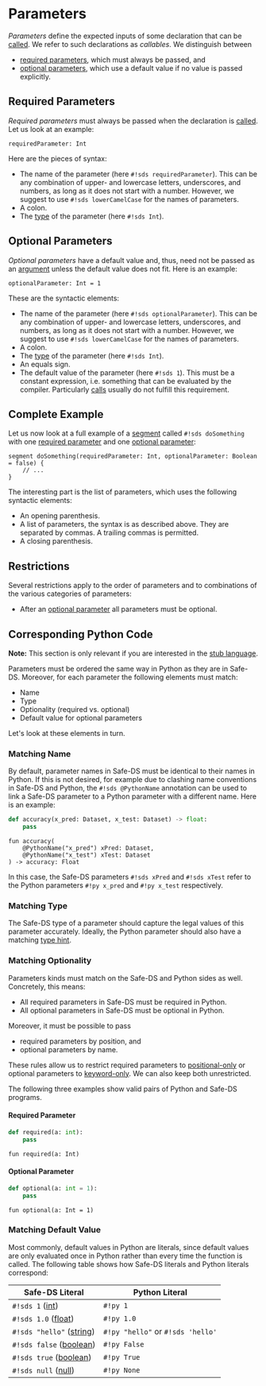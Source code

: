# Parameters

_Parameters_ define the expected inputs of some declaration that can be [called][calls]. We refer to such declarations as _callables_. We distinguish between

- [required parameters](#required-parameters), which must always be passed, and
- [optional parameters](#optional-parameters), which use a default value if no value is passed explicitly.

## Required Parameters

_Required parameters_ must always be passed when the declaration is [called][calls]. Let us look at an example:

```sds
requiredParameter: Int
```

Here are the pieces of syntax:

- The name of the parameter (here `#!sds requiredParameter`). This can be any combination of upper- and lowercase letters, underscores, and numbers, as long as it does not start with a number. However, we suggest to use `#!sds lowerCamelCase` for the names of parameters.
- A colon.
- The [type][types] of the parameter (here `#!sds Int`).

## Optional Parameters

_Optional parameters_ have a default value and, thus, need not be passed as an [argument][calls] unless the default value does not fit. Here is an example:

```sds
optionalParameter: Int = 1
```

These are the syntactic elements:

- The name of the parameter (here `#!sds optionalParameter`). This can be any combination of upper- and lowercase letters, underscores, and numbers, as long as it does not start with a number. However, we suggest to use `#!sds lowerCamelCase` for the names of parameters.
- A colon.
- The [type][types] of the parameter (here `#!sds Int`).
- An equals sign.
- The default value of the parameter (here `#!sds 1`). This must be a constant expression, i.e. something that can be evaluated by the compiler. Particularly [calls][calls] usually do not fulfill this requirement.

## Complete Example

Let us now look at a full example of a [segment][segments] called `#!sds doSomething` with one [required parameter](#required-parameters) and one [optional parameter](#optional-parameters):

```sds
segment doSomething(requiredParameter: Int, optionalParameter: Boolean = false) {
    // ...
}
```

The interesting part is the list of parameters, which uses the following syntactic elements:

- An opening parenthesis.
- A list of parameters, the syntax is as described above. They are separated by commas. A trailing commas is permitted.
- A closing parenthesis.

## Restrictions

Several restrictions apply to the order of parameters and to combinations of the various categories of parameters:

- After an [optional parameter](#optional-parameters) all parameters must be optional.

## Corresponding Python Code

**Note:** This section is only relevant if you are interested in the [stub language][stub-language].

Parameters must be ordered the same way in Python as they are in Safe-DS. Moreover, for each parameter the following elements must match:

- Name
- Type
- Optionality (required vs. optional)
- Default value for optional parameters

Let's look at these elements in turn.

### Matching Name

By default, parameter names in Safe-DS must be identical to their names in Python. If this is not desired, for example due to clashing name conventions in Safe-DS and Python, the `#!sds @PythonName` annotation can be used to link a Safe-DS parameter to a Python parameter with a different name. Here is an example:

```py title="Python"
def accuracy(x_pred: Dataset, x_test: Dataset) -> float:
    pass
```

```sds title="Safe-DS" hl_lines="2-3"
fun accuracy(
    @PythonName("x_pred") xPred: Dataset,
    @PythonName("x_test") xTest: Dataset
) -> accuracy: Float
```

In this case, the Safe-DS parameters `#!sds xPred` and `#!sds xTest` refer to the Python parameters `#!py x_pred` and `#!py x_test` respectively.

### Matching Type

The Safe-DS type of a parameter should capture the legal values of this parameter accurately. Ideally, the Python parameter should also have a matching [type hint][types-python].

### Matching Optionality

Parameters kinds must match on the Safe-DS and Python sides as well. Concretely, this means:

- All required parameters in Safe-DS must be required in Python.
- All optional parameters in Safe-DS must be optional in Python.

Moreover, it must be possible to pass

- required parameters by position, and
- optional parameters by name.

These rules allow us to restrict required parameters to [positional-only][python-positional-only] or optional parameters to [keyword-only][python-keyword-only]. We can also keep both unrestricted.

The following three examples show valid pairs of Python and Safe-DS programs.

#### Required Parameter

```py title="Python"
def required(a: int):
    pass
```

```sds title="Safe-DS"
fun required(a: Int)
```

#### Optional Parameter

```py title="Python"
def optional(a: int = 1):
    pass
```

```sds title="Safe-DS"
fun optional(a: Int = 1)
```

### Matching Default Value

Most commonly, default values in Python are literals, since default values are only evaluated once in Python rather than every time the function is called. The following table shows how Safe-DS literals and Python literals correspond:

| Safe-DS Literal                       | Python Literal                    |
|---------------------------------------|-----------------------------------|
| `#!sds 1` ([int][int-literals])             | `#!py 1`                          |
| `#!sds 1.0` ([float][float-literals])       | `#!py 1.0`                        |
| `#!sds "hello"` ([string][string-literals]) | `#!py "hello"` or `#!sds 'hello'` |
| `#!sds false` ([boolean][boolean-literals]) | `#!py False`                      |
| `#!sds true` ([boolean][boolean-literals])  | `#!py True`                       |
| `#!sds null` ([null][null-literals])        | `#!py None`                       |

[types]: types.md
[types-python]: types.md#corresponding-python-code
[segments]: ../pipeline-language/segments.md
[calls]: ../pipeline-language/expressions.md#calls
[stub-language]: README.md
[int-literals]: ../pipeline-language/expressions.md#int-literals
[float-literals]: ../pipeline-language/expressions.md#float-literals
[string-literals]: ../pipeline-language/expressions.md#string-literals
[boolean-literals]: ../pipeline-language/expressions.md#boolean-literals
[null-literals]: ../pipeline-language/expressions.md#sds-null-literal
[python-keyword-only]: https://peps.python.org/pep-3102/
[python-positional-only]: https://peps.python.org/pep-0570/
